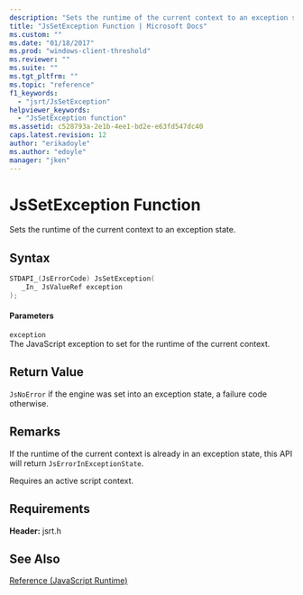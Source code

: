 ```yaml
---
description: "Sets the runtime of the current context to an exception state."
title: "JsSetException Function | Microsoft Docs"
ms.custom: ""
ms.date: "01/18/2017"
ms.prod: "windows-client-threshold"
ms.reviewer: ""
ms.suite: ""
ms.tgt_pltfrm: ""
ms.topic: "reference"
f1_keywords: 
  - "jsrt/JsSetException"
helpviewer_keywords: 
  - "JsSetException function"
ms.assetid: c528793a-2e1b-4ee1-bd2e-e63fd547dc40
caps.latest.revision: 12
author: "erikadoyle"
ms.author: "edoyle"
manager: "jken"
---
```

# JsSetException Function
Sets the runtime of the current context to an exception state.  
  
## Syntax  
  
```cpp  
STDAPI_(JsErrorCode) JsSetException(  
   _In_ JsValueRef exception  
);  
```  
  
#### Parameters  
 `exception`  
 The JavaScript exception to set for the runtime of the current context.  
  
## Return Value  
 `JsNoError` if the engine was set into an exception state, a failure code otherwise.  
  
## Remarks  
 If the runtime of the current context is already in an exception state, this API will return `JsErrorInExceptionState`.  
  
 Requires an active script context.  
  
## Requirements  
 **Header:** jsrt.h  
  
## See Also  
 [Reference (JavaScript Runtime)](../chakra-hosting/reference-javascript-runtime.md)